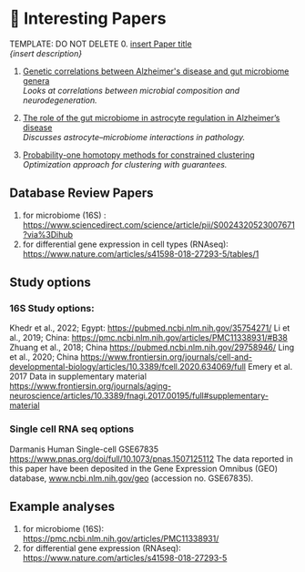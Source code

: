 # 📑 Interesting Papers

TEMPLATE: DO NOT DELETE
0. [insert Paper title](insert_link)  
   *{insert description}*

1. [Genetic correlations between Alzheimer's disease and gut microbiome genera](https://pubmed.ncbi.nlm.nih.gov/37002253/)  
   *Looks at correlations between microbial composition and neurodegeneration.*

2. [The role of the gut microbiome in astrocyte regulation in Alzheimer’s disease](https://pmc.ncbi.nlm.nih.gov/articles/PMCXXXXXX/)  
   *Discusses astrocyte–microbiome interactions in pathology.*

3. [Probability-one homotopy methods for constrained clustering](https://www.sciencedirect.com/science/article/pii/S037704271830XXXX)  
   *Optimization approach for clustering with guarantees.*
## Database Review Papers
1. for microbiome (16S) : https://www.sciencedirect.com/science/article/pii/S0024320523007671?via%3Dihub
2. for differential gene expression in cell types (RNAseq): https://www.nature.com/articles/s41598-018-27293-5/tables/1

## Study options
###  16S Study options: 
Khedr et al., 2022; Egypt: https://pubmed.ncbi.nlm.nih.gov/35754271/
Li et al., 2019; China: https://pmc.ncbi.nlm.nih.gov/articles/PMC11338931/#B38
Zhuang et al., 2018; China
https://pubmed.ncbi.nlm.nih.gov/29758946/
Ling et al., 2020; China
https://www.frontiersin.org/journals/cell-and-developmental-biology/articles/10.3389/fcell.2020.634069/full
Emery et al. 2017 Data in supplementary material
https://www.frontiersin.org/journals/aging-neuroscience/articles/10.3389/fnagi.2017.00195/full#supplementary-material


### Single cell RNA seq options
Darmanis Human Single-cell GSE67835 https://www.pnas.org/doi/full/10.1073/pnas.1507125112
The data reported in this paper have been deposited in the Gene Expression Omnibus (GEO) database, www.ncbi.nlm.nih.gov/geo (accession no. GSE67835).


## Example analyses
1. for microbiome (16S): https://pmc.ncbi.nlm.nih.gov/articles/PMC11338931/
2. for differential gene expression (RNAseq): https://www.nature.com/articles/s41598-018-27293-5

   
